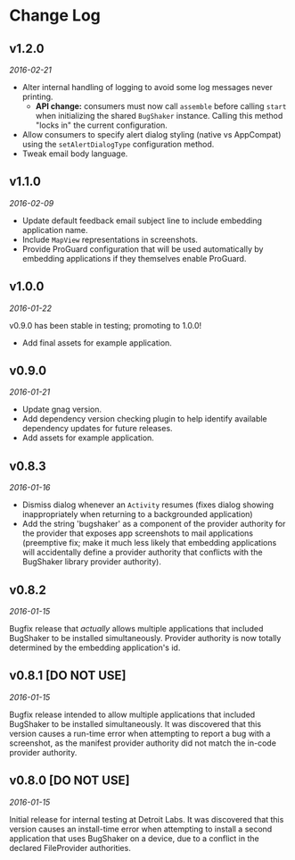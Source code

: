 # Change Log

## v1.2.0

_2016-02-21_

- Alter internal handling of logging to avoid some log messages never printing.
    - **API change:** consumers must now call `assemble` before calling `start` when initializing the shared `BugShaker` instance. Calling this method "locks in" the current configuration.
- Allow consumers to specify alert dialog styling (native vs AppCompat) using the `setAlertDialogType` configuration method.
- Tweak email body language.

## v1.1.0

_2016-02-09_

- Update default feedback email subject line to include embedding application name.
- Include `MapView` representations in screenshots.
- Provide ProGuard configuration that will be used automatically by embedding applications if they themselves enable ProGuard.

## v1.0.0

_2016-01-22_

v0.9.0 has been stable in testing; promoting to 1.0.0!

- Add final assets for example application.

## v0.9.0

_2016-01-21_

- Update gnag version.
- Add dependency version checking plugin to help identify available dependency updates for future releases.
- Add assets for example application.

## v0.8.3

_2016-01-16_

- Dismiss dialog whenever an `Activity` resumes (fixes dialog showing inappropriately when returning to a backgrounded application)
- Add the string 'bugshaker' as a component of the provider authority for the provider that exposes app screenshots to mail applications (preemptive fix; make it much less likely that embedding applications will accidentally define a provider authority that conflicts with the BugShaker library provider authority).

## v0.8.2

_2016-01-15_

Bugfix release that _actually_ allows multiple applications that included BugShaker to be installed simultaneously. Provider authority is now totally determined by the embedding application's id.

## v0.8.1 [DO NOT USE]

_2016-01-15_

Bugfix release intended to allow multiple applications that included BugShaker to be installed simultaneously. It was discovered that this version causes a run-time error when attempting to report a bug with a screenshot, as the manifest provider authority did not match the in-code provider authority.

## v0.8.0 [DO NOT USE]

_2016-01-15_

Initial release for internal testing at Detroit Labs. It was discovered that this version causes an install-time error when attempting to install a second application that uses BugShaker on a device, due to a conflict in the declared FileProvider authorities.
